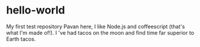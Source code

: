 # hello-world
My first test repository
Pavan here, I like Node.js and coffeescript (that's what I'm made of!). I 've had tacos on the moon and find time far superior to Earth tacos.

